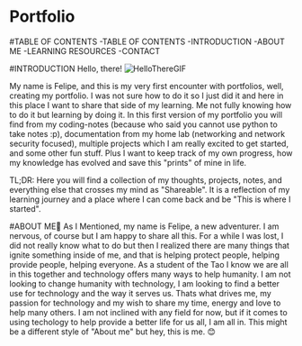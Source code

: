 # Portfolio
#TABLE OF CONTENTS
-TABLE OF CONTENTS
-INTRODUCTION
-ABOUT ME
-LEARNING RESOURCES
-CONTACT


#INTRODUCTION
Hello, there! ![HelloThereGIF](https://github.com/user-attachments/assets/78c12568-5ee4-48f4-926b-84fd9c11bf41)

My name is Felipe, and this is my very first encounter with portfolios, well, creating my portfolio. 
I was not sure how to do it so I just did it and here in this place I want to share that side of my learning. Me not fully knowing how to do it but learning by doing it. 
In this first version of my portfolio you will find from my coding-notes (because who said you cannot use python to take notes :p), documentation from my home lab (networking and network security focused), multiple projects which I am really excited to get started, and some other fun stuff.
Plus I want to keep track of my own progress, how my knowledge has evolved and save this "prints" of mine in life. 

TL;DR: Here you will find a collection of my thoughts, projects, notes, and everything else that crosses my mind as "Shareable". It is a reflection of my learning journey and a place where I can come back and be "This is where I started". 

#ABOUT ME🤠
As I Mentioned, my name is Felipe, a new adventurer. 
I am nervous, of course but I am happy to share all this. For a while I was lost, I did not really know what to do but then I realized there are many things that ignite something inside of me, and that is helping protect people, helping provide people, helping everyone. As a student of the Tao I know we are all in this together and technology offers many ways to help humanity. I am not looking to change humanity with technology, I am looking to find a better use for technology and the way it serves us. Thats what drives me, my passion for technology and my wish to share my time, energy and love to help many others. I am not inclined with any field for now, but if it comes to using techology to help provide a better life for us all, I am all in. 
This might be a different style of "About me" but hey, this is me. 😊






